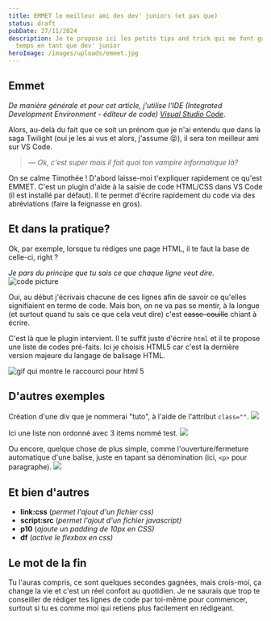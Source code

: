 ```yaml
---
title: EMMET le meilleur ami des dev' juniors (et pas que)
status: draft
pubDate: 27/11/2024
description: Je te propose ici les petits tips and trick qui me font gagné du
  temps en tant que dev' junior
heroImage: /images/uploads/emmet.jpg
---
```

## Emmet

*De manière générale et pour cet article, j'utilise l'IDE (Integrated Development Environment - éditeur de code) [Visual Studio Code](https://code.visualstudio.com/download)*.

Alors, au-delà du fait que ce soit un prénom que je n'ai entendu que dans la saga Twilight (oui je les ai vus et alors, j'assume 😝), il sera ton meilleur ami sur VS Code.

> — <cite>Ok, c'est super mais il fait quoi ton vampire informatique là?</cite>

On se calme Timothée ! D'abord laisse-moi t'expliquer rapidement ce qu'est EMMET.
C'est un plugin d'aide à la saisie de code HTML/CSS dans VS Code (il est installé par défaut). Il te permet d'écrire rapidement du code via des abréviations (faire la feignasse en gros).

## Et dans la pratique?

Ok, par exemple, lorsque tu rédiges une page HTML, il te faut la base de celle-ci, right ?

*Je pars du principe que tu sais ce que chaque ligne veut dire.*
![code picture](/images/uploads/code.png)

Oui, au début j'écrivais chacune de ces lignes afin de savoir ce qu'elles signifiaient en terme de code. Mais bon, on ne va pas se mentir, à la longue (et surtout quand tu sais ce que cela veut dire) c'est ~~casse-couille~~ chiant à écrire.

C'est là que le plugin intervient. Il te suffit juste d'écrire `html` et il te propose une liste de codes pré-faits. Ici je choisis HTML5 car c'est la dernière version majeure du langage de balisage HTML.

![gif qui montre le raccourci pour html 5](/images/uploads/peek.gif)

## D'autres exemples

Création d'une div que je nommerai "tuto", à l'aide de l'attribut `class=""`.
![](/images/uploads/div.gif)

Ici une liste non ordonné avec 3 items nommé test.
![](/images/uploads/list.gif)

Ou encore, quelque chose de plus simple, comme l'ouverture/fermeture automatique d'une balise, juste en tapant sa dénomination (ici, `<p>` pour paragraphe).
![](/images/uploads/paragraphe.gif)

## Et bien d'autres

* **link:css** (*permet l'ajout d'un fichier css)*
* **script:src** (*permet l'ajout d'un fichier javascript)*
* **p10** (*ajoute un padding de 10px en CSS)*
* **df** (*active le flexbox en css)*

## Le mot de la fin

Tu l'auras compris, ce sont quelques secondes gagnées, mais crois-moi, ça change la vie et c'est un réel confort au quotidien. Je ne saurais que trop te conseiller de rédiger tes lignes de code par toi-même pour commencer, surtout si tu es comme moi qui retiens plus facilement en rédigeant.
